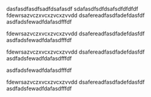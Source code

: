 dasfasdfasdfsadfdsafasdf
sdafasdfsdfdsafsdfdfdfdf
fdewrsazvczxvcxzvcxzvvdd
dsafereadfasdfadefdasfdf
asdfadsfewadfdafasdfffdf

fdewrsazvczxvcxzvcxzvvdd
dsafereadfasdfadefdasfdf
asdfadsfewadfdafasdfffdf

fdewrsazvczxvcxzvcxzvvdd
dsafereadfasdfadefdasfdf
asdfadsfewadfdafasdfffdf

asdfadsfewadfdafasdfffdf

fdewrsazvczxvcxzvcxzvvdd
dsafereadfasdfadefdasfdf
asdfadsfewadfdafasdfffdf